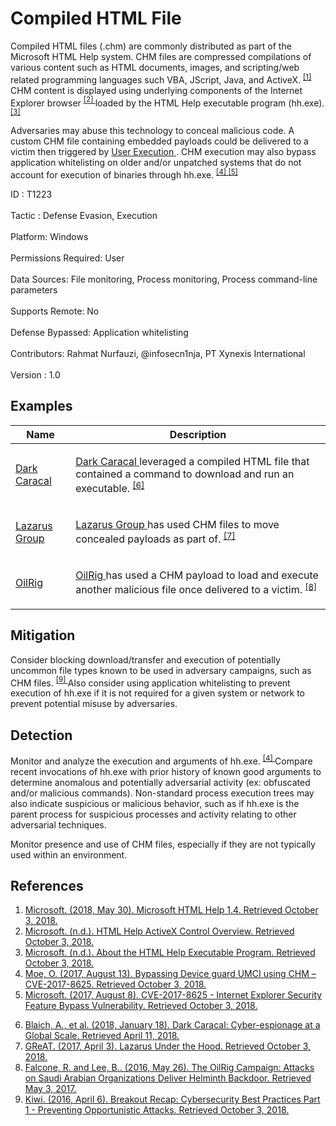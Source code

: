 <div class="container-fluid">
 <h1>
  Compiled HTML File
 </h1>
 <div class="row">
  <div class="col-md-8 description-body">
   <p>
    Compiled HTML files (.chm) are commonly distributed as part of the Microsoft HTML Help system. CHM files are compressed compilations of various content such as HTML documents, images, and scripting/web related programming languages such VBA, JScript, Java, and ActiveX.
    <span class="scite-citeref-number" data-reference="Microsoft HTML Help May 2018" id="scite-ref-1-a">
     <sup>
      <a aria-describedby="qtip-0" data-hasqtip="0" href="https://docs.microsoft.com/previous-versions/windows/desktop/htmlhelp/microsoft-html-help-1-4-sdk" target="_blank">
       [1]
      </a>
     </sup>
    </span>
    CHM content is displayed using underlying components of the Internet Explorer browser
    <span class="scite-citeref-number" data-reference="Microsoft HTML Help ActiveX" id="scite-ref-2-a">
     <sup>
      <a aria-describedby="qtip-1" data-hasqtip="1" href="https://msdn.microsoft.com/windows/desktop/ms644670" target="_blank">
       [2]
      </a>
     </sup>
    </span>
    loaded by the HTML Help executable program (hh.exe).
    <span class="scite-citeref-number" data-reference="Microsoft HTML Help Executable Program" id="scite-ref-3-a">
     <sup>
      <a aria-describedby="qtip-2" data-hasqtip="2" href="https://msdn.microsoft.com/windows/desktop/ms524405" target="_blank">
       [3]
      </a>
     </sup>
    </span>
   </p>
   <p>
    Adversaries may abuse this technology to conceal malicious code. A custom CHM file containing embedded payloads could be delivered to a victim then triggered by
    <a href="https://attack.mitre.org/techniques/T1204">
     User Execution
    </a>
    . CHM execution may also bypass application whitelisting on older and/or unpatched systems that do not account for execution of binaries through hh.exe.
    <span class="scite-citeref-number" data-reference="MsitPros CHM Aug 2017" id="scite-ref-4-a">
     <sup>
      <a aria-describedby="qtip-3" data-hasqtip="3" href="https://msitpros.com/?p=3909" target="_blank">
       [4]
      </a>
     </sup>
    </span>
    <span class="scite-citeref-number" data-reference="Microsoft CVE-2017-8625 Aug 2017" id="scite-ref-5-a">
     <sup>
      <a aria-describedby="qtip-4" data-hasqtip="4" href="https://portal.msrc.microsoft.com/en-US/security-guidance/advisory/CVE-2017-8625" target="_blank">
       [5]
      </a>
     </sup>
    </span>
   </p>
  </div>
  <div class="col-md-4">
   <div class="card">
    <div class="card-body">
     <div class="card-data">
      <span class="h5 card-title">
       ID
      </span>
      : T1223
      <br/>
      <br/>
     </div>
     <div class="card-data">
      <span class="h5 card-title">
      </span>
     </div>
     <div class="card-data">
      <span class="h5 card-title">
       Tactic
      </span>
      : Defense Evasion, Execution
      <br/>
      <br/>
     </div>
     <div class="card-data">
      <span class="h5 card-title">
       Platform:
      </span>
      Windows
      <br/>
      <br/>
     </div>
     <div class="card-data">
      <span class="h5 card-title">
       Permissions Required:
      </span>
      User
      <br/>
      <br/>
     </div>
     <div class="card-data">
      <span class="h5 card-title">
      </span>
     </div>
     <div class="card-data">
      <span class="h5 card-title">
       Data Sources:
      </span>
      File monitoring, Process monitoring, Process command-line parameters
      <br/>
      <br/>
     </div>
     <div class="card-data">
      <span class="h5 card-title">
       Supports Remote:
      </span>
      No
      <br/>
      <br/>
     </div>
     <div class="card-data">
      <span class="h5 card-title">
      </span>
     </div>
     <div class="card-data">
      <span class="h5 card-title">
       Defense Bypassed:
      </span>
      Application whitelisting
      <br/>
      <br/>
     </div>
     <div class="card-data">
      <span class="h5 card-title">
      </span>
     </div>
     <div class="card-data">
      <span class="h5 card-title">
      </span>
     </div>
     <div class="card-data">
      <span class="h5 card-title">
       Contributors:
      </span>
      Rahmat Nurfauzi, @infosecn1nja, PT Xynexis International
      <br/>
      <br/>
     </div>
     <div class="card-data">
      <span class="h5 card-title">
       Version
      </span>
      : 1.0
     </div>
    </div>
   </div>
  </div>
 </div>
 <h2 class="pt-3" id="examples">
  Examples
 </h2>
 <table class="table table-bordered table-light mt-2">
  <thead>
   <tr>
    <th scope="col">
     Name
    </th>
    <th scope="col">
     Description
    </th>
   </tr>
  </thead>
  <tbody class="bg-white">
   <tr>
    <td>
     <a href="https://attack.mitre.org/groups/G0070">
      Dark Caracal
     </a>
    </td>
    <td>
     <p>
      <a href="https://attack.mitre.org/groups/G0070">
       Dark Caracal
      </a>
      leveraged a compiled HTML file that contained a command to download and run an executable.
      <span class="scite-citeref-number" data-reference="Lookout Dark Caracal Jan 2018" id="scite-ref-6-a" onclick="scrollToRef('scite-6')">
       <sup>
        <a aria-describedby="qtip-5" data-hasqtip="5" href="https://info.lookout.com/rs/051-ESQ-475/images/Lookout_Dark-Caracal_srr_20180118_us_v.1.0.pdf" target="_blank">
         [6]
        </a>
       </sup>
      </span>
     </p>
    </td>
   </tr>
   <tr>
    <td>
     <a href="https://attack.mitre.org/groups/G0032">
      Lazarus Group
     </a>
    </td>
    <td>
     <p>
      <a href="https://attack.mitre.org/groups/G0032">
       Lazarus Group
      </a>
      has used CHM files to move concealed payloads as part of.
      <span class="scite-citeref-number" data-reference="Kaspersky Lazarus Under The Hood APR 2017" id="scite-ref-7-a" onclick="scrollToRef('scite-7')">
       <sup>
        <a aria-describedby="qtip-6" data-hasqtip="6" href="https://media.kasperskycontenthub.com/wp-content/uploads/sites/43/2018/03/07180244/Lazarus_Under_The_Hood_PDF_final.pdf" target="_blank">
         [7]
        </a>
       </sup>
      </span>
     </p>
    </td>
   </tr>
   <tr>
    <td>
     <a href="https://attack.mitre.org/groups/G0049">
      OilRig
     </a>
    </td>
    <td>
     <p>
      <a href="https://attack.mitre.org/groups/G0049">
       OilRig
      </a>
      has used a CHM payload to load and execute another malicious file once delivered to a victim.
      <span class="scite-citeref-number" data-reference="Palo Alto OilRig May 2016" id="scite-ref-8-a" onclick="scrollToRef('scite-8')">
       <sup>
        <a aria-describedby="qtip-7" data-hasqtip="7" href="http://researchcenter.paloaltonetworks.com/2016/05/the-oilrig-campaign-attacks-on-saudi-arabian-organizations-deliver-helminth-backdoor/" target="_blank">
         [8]
        </a>
       </sup>
      </span>
     </p>
    </td>
   </tr>
  </tbody>
 </table>
 <h2 class="pt-3" id="mitigation">
  Mitigation
 </h2>
 <p>
  Consider blocking download/transfer and execution of potentially uncommon file types known to be used in adversary campaigns, such as CHM files.
  <span class="scite-citeref-number" data-reference="PaloAlto Preventing Opportunistic Attacks Apr 2016" id="scite-ref-9-a">
   <sup>
    <a aria-describedby="qtip-8" data-hasqtip="8" href="https://live.paloaltonetworks.com/t5/Ignite-2016-Blog/Breakout-Recap-Cybersecurity-Best-Practices-Part-1-Preventing/ba-p/75913" target="_blank">
     [9]
    </a>
   </sup>
  </span>
  Also consider using application whitelisting to prevent execution of hh.exe if it is not required for a given system or network to prevent potential misuse by adversaries.
 </p>
 <h2 class="pt-3" id="detection">
  Detection
 </h2>
 <p>
  Monitor and analyze the execution and arguments of hh.exe.
  <span class="scite-citeref-number" data-reference="MsitPros CHM Aug 2017" id="scite-ref-4-a">
   <sup>
    <a aria-describedby="qtip-3" data-hasqtip="3" href="https://msitpros.com/?p=3909" target="_blank">
     [4]
    </a>
   </sup>
  </span>
  Compare recent invocations of hh.exe with prior history of known good arguments to determine anomalous and potentially adversarial activity (ex: obfuscated and/or malicious commands). Non-standard process execution trees may also indicate suspicious or malicious behavior, such as if hh.exe is the parent process for suspicious processes and activity relating to other adversarial techniques.
 </p>
 <p>
  Monitor presence and use of CHM files, especially if they are not typically used within an environment.
 </p>
 <h2 class="pt-3" id="references">
  References
 </h2>
 <div class="row">
  <div class="col">
   <ol>
    <li>
     <span class="scite-citation" id="scite-1">
      <span class="scite-citation-text">
       <a class="external text" href="https://docs.microsoft.com/previous-versions/windows/desktop/htmlhelp/microsoft-html-help-1-4-sdk" name="scite-1" rel="nofollow" target="_blank">
        Microsoft. (2018, May 30). Microsoft HTML Help 1.4. Retrieved October 3, 2018.
       </a>
      </span>
     </span>
    </li>
    <li>
     <span class="scite-citation" id="scite-2">
      <span class="scite-citation-text">
       <a class="external text" href="https://msdn.microsoft.com/windows/desktop/ms644670" name="scite-2" rel="nofollow" target="_blank">
        Microsoft. (n.d.). HTML Help ActiveX Control Overview. Retrieved October 3, 2018.
       </a>
      </span>
     </span>
    </li>
    <li>
     <span class="scite-citation" id="scite-3">
      <span class="scite-citation-text">
       <a class="external text" href="https://msdn.microsoft.com/windows/desktop/ms524405" name="scite-3" rel="nofollow" target="_blank">
        Microsoft. (n.d.). About the HTML Help Executable Program. Retrieved October 3, 2018.
       </a>
      </span>
     </span>
    </li>
    <li>
     <span class="scite-citation" id="scite-4">
      <span class="scite-citation-text">
       <a class="external text" href="https://msitpros.com/?p=3909" name="scite-4" rel="nofollow" target="_blank">
        Moe, O. (2017, August 13). Bypassing Device guard UMCI using CHM – CVE-2017-8625. Retrieved October 3, 2018.
       </a>
      </span>
     </span>
    </li>
    <li>
     <span class="scite-citation" id="scite-5">
      <span class="scite-citation-text">
       <a class="external text" href="https://portal.msrc.microsoft.com/en-US/security-guidance/advisory/CVE-2017-8625" name="scite-5" rel="nofollow" target="_blank">
        Microsoft. (2017, August 8). CVE-2017-8625 - Internet Explorer Security Feature Bypass Vulnerability. Retrieved October 3, 2018.
       </a>
      </span>
     </span>
    </li>
   </ol>
  </div>
  <div class="col">
   <ol start="6.5">
    <li>
     <span class="scite-citation" id="scite-6">
      <span class="scite-citation-text">
       <a class="external text" href="https://info.lookout.com/rs/051-ESQ-475/images/Lookout_Dark-Caracal_srr_20180118_us_v.1.0.pdf" name="scite-6" rel="nofollow" target="_blank">
        Blaich, A., et al. (2018, January 18). Dark Caracal: Cyber-espionage at a Global Scale. Retrieved April 11, 2018.
       </a>
      </span>
     </span>
    </li>
    <li>
     <span class="scite-citation" id="scite-7">
      <span class="scite-citation-text">
       <a class="external text" href="https://media.kasperskycontenthub.com/wp-content/uploads/sites/43/2018/03/07180244/Lazarus_Under_The_Hood_PDF_final.pdf" name="scite-7" rel="nofollow" target="_blank">
        GReAT. (2017, April 3). Lazarus Under the Hood. Retrieved October 3, 2018.
       </a>
      </span>
     </span>
    </li>
    <li>
     <span class="scite-citation" id="scite-8">
      <span class="scite-citation-text">
       <a class="external text" href="http://researchcenter.paloaltonetworks.com/2016/05/the-oilrig-campaign-attacks-on-saudi-arabian-organizations-deliver-helminth-backdoor/" name="scite-8" rel="nofollow" target="_blank">
        Falcone, R. and Lee, B.. (2016, May 26). The OilRig Campaign: Attacks on Saudi Arabian Organizations Deliver Helminth Backdoor. Retrieved May 3, 2017.
       </a>
      </span>
     </span>
    </li>
    <li>
     <span class="scite-citation" id="scite-9">
      <span class="scite-citation-text">
       <a class="external text" href="https://live.paloaltonetworks.com/t5/Ignite-2016-Blog/Breakout-Recap-Cybersecurity-Best-Practices-Part-1-Preventing/ba-p/75913" name="scite-9" rel="nofollow" target="_blank">
        Kiwi. (2016, April 6). Breakout Recap: Cybersecurity Best Practices Part 1 - Preventing Opportunistic Attacks. Retrieved October 3, 2018.
       </a>
      </span>
     </span>
    </li>
   </ol>
  </div>
 </div>
</div>
